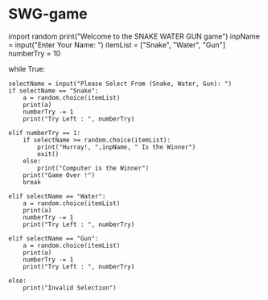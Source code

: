 # SWG-game
import random
print("Welcome to the SNAKE WATER GUN game")
inpName = input("Enter Your Name: ")
itemList = ["Snake", "Water", "Gun"]
numberTry = 10

while True:

    selectName = input("Please Select From (Snake, Water, Gun): ")
    if selectName == "Snake":
        a = random.choice(itemList)
        print(a)
        numberTry -= 1
        print("Try Left : ", numberTry)

    elif numberTry == 1:
        if selectName >= random.choice(itemList):
            print("Hurray!, ",inpName, " Is the Winner")
            exit()
        else:
            print("Computer is the Winner")
        print("Game Over !")
        break

    elif selectName == "Water":
        a = random.choice(itemList)
        print(a)
        numberTry -= 1
        print("Try Left : ", numberTry)

    elif selectName == "Gun":
        a = random.choice(itemList)
        print(a)
        numberTry -= 1
        print("Try Left : ", numberTry)

    else:
        print("Invalid Selection")
